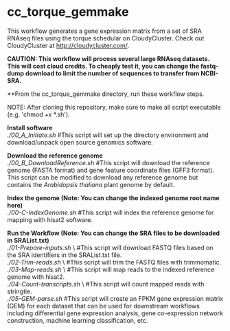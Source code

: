 # cc_torque_gemmake
This workflow generates a gene expression matrix from a set of SRA RNAseq files using the torque schedular on CloudyCluster.  Check out CloudyCluster at http://cloudycluster.com/.

**CAUTION: This workflow will process several large RNAseq datasets.  This will cost cloud credits.  To cheaply test it, you can change the fastq-dump download to limit the number of sequences to transfer from NCBI-SRA.**

**From the cc_torque_gemmake directory, run these workflow steps.

NOTE: After cloning this repository, make sure to make all script executable (e.g. 'chmod +x *.sh').

**Install software** \
*./00_A_Initiate.sh* #This script will set up the directory environment and download/unpack open source genomics software.

**Download the reference genome** \
*./00_B_DownloadReference.sh* #This script will download the reference genome (FASTA format) and gene feature coordinate files (GFF3 format). This script can be modified to download any reference genome but contains the *Arabidopsis thaliana* plant genome by default.

**Index the genome (Note: You can change the indexed genome root name here)** \
*./00-C-IndexGenome.sh* #This script will index the reference genome for mapping with hisat2 software.

**Run the Workflow (Note: You can change the SRA files to be downloaded in SRAList.txt)** \
*./01-Prepare-inputs.sh* \ #This script will download FASTQ files based on the SRA identifiers in the SRAList.txt file.\
*./02-Trim-reads.sh* \ #This script will trim the FASTQ files with trimmomatic.\
*./03-Map-reads.sh* \ #This script will map reads to the indexed reference genome with hisat2.\
*./04-Count-transcripts.sh* \ #This script will count mapped reads with stringtie.\
*./05-GEM-parse.sh* \#This script will create an FPKM gene expression matrix (GEM) for each dataset that can be used for downstream workflows including differential gene expression analysis, gene co-expression network construction, machine learning classification, etc.
